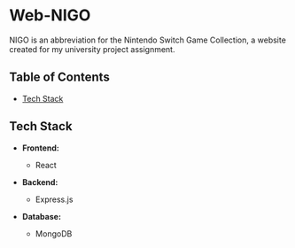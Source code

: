 # Web-NIGO

NIGO is an abbreviation for the Nintendo Switch Game Collection, a website created for my university project assignment.

## Table of Contents

- [Tech Stack](#tech-stack)

## Tech Stack

- **Frontend:**
  - React
    
- **Backend:**
  - Express.js

- **Database:**
  - MongoDB
